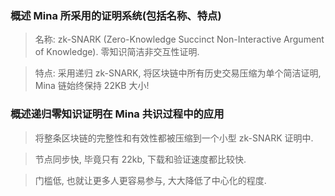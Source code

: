 ### 概述 Mina 所采用的证明系统(包括名称、特点)

> 名称: zk-SNARK (Zero-Knowledge Succinct Non-Interactive Argument of Knowledge). 零知识简洁非交互性证明.

> 特点: 采用递归 zk-SNARK, 将区块链中所有历史交易压缩为单个简洁证明, Mina 链始终保持 22KB 大小!

### 概述递归零知识证明在 Mina 共识过程中的应用
> 将整条区块链的完整性和有效性都被压缩到一个小型 zk-SNARK 证明中.

> 节点同步快, 毕竟只有 22kb, 下载和验证速度都比较快.

> 门槛低, 也就让更多人更容易参与, 大大降低了中心化的程度.

